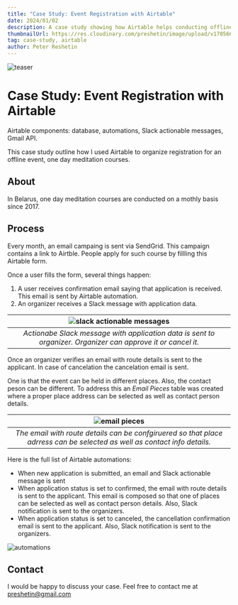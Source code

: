 ```yaml
---
title: "Case Study: Event Registration with Airtable"
date: 2024/01/02
description: A case study showing how Airtable helps conducting offline events.
thumbnailUrl: https://res.cloudinary.com/preshetin/image/upload/v1705661365/preshetin.com/airtable-one-day-course/teaser-1_fcwhl4.png
tag: case-study, airtable
author: Peter Reshetin
---
```


![teaser](https://res.cloudinary.com/preshetin/image/upload/v1705661365/preshetin.com/airtable-one-day-course/teaser-1_fcwhl4.png)

# Case Study: Event Registration with Airtable

Airtable components: database, automations, Slack actionable messages, Gmail API.

This case study outline how I used Airtable to organize registration for an offline event, one day meditation courses.

## About

In Belarus, one day meditation courses are conducted on a mothly basis since 2017. 

## Process

Every month, an email campaing is sent via SendGrid. This campaign contains a link to Airtble. People apply for such course by fillling this Airtable form. 

Once a user fills the form, several things happen:
1. A user receives confirmation email saying that application is received. This email is sent by Airtable automation.
2. An organizer receives a Slack message with application data.

| ![slack actionable messages](https://res.cloudinary.com/preshetin/image/upload/v1705661365/preshetin.com/airtable-one-day-course/slack-actionable_message_m3esmd.png) | 
|:--:| 
| *Actionabe Slack message with application data is sent to organizer. Organizer can approve it or cancel it.* |

Once an organizer verifies an email with route details is sent to the applicant. In case of cancelation the cancelation email is sent.

One is that the event can be held in different places. Also, the contact peson can be different. To address this an *Email Pieces* table was created where a proper place address can be selected as well as contact person details.

| ![email pieces](https://res.cloudinary.com/preshetin/image/upload/v1705661366/preshetin.com/airtable-one-day-course/email-pieces_vell0d.png) | 
|:--:| 
| *The email with route details can be confgiruered so that place adrress can be selected as well as contact info details.* |


Here is the full list of Airtable automations:
- When new application is submitted, an email and Slack actionable message is sent
- When application status is set to confirmed, the email with route details is sent to the applicant. This email is composed so that one of places can be selected as well as contact person details. Also, Slack notification is sent to the organizers.
- When application status is set to canceled, the cancellation confirmation email is sent to the applicant. Also, Slack notification is sent to the organizers.

![automations](https://res.cloudinary.com/preshetin/image/upload/v1705661366/preshetin.com/airtable-one-day-course/automations_h4cuft.png)

## Contact

I would be happy to discuss your case. Feel free to contact me at preshetin@gmail.com

